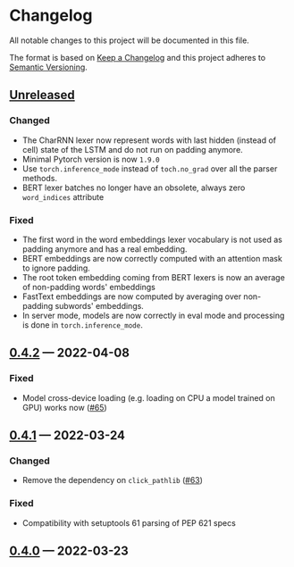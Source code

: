Changelog
=========

All notable changes to this project will be documented in this file.

The format is based on [Keep a Changelog](http://keepachangelog.com/) and this project adheres to
[Semantic Versioning](http://semver.org/).

## [Unreleased]

[Unreleased]: https://github.com/hopsparser/hopsparser/compare/v0.4.2...HEAD

### Changed

- The CharRNN lexer now represent words with last hidden (instead of cell) state of the LSTM and do
  not run on padding anymore.
- Minimal Pytorch version is now `1.9.0`
- Use `torch.inference_mode` instead of `toch.no_grad` over all the parser methods.
- BERT lexer batches no longer have an obsolete, always zero `word_indices` attribute

### Fixed

- The first word in the word embeddings lexer vocabulary is not used as padding anymore and has a
  real embedding.
- BERT embeddings are now correctly computed with an attention mask to ignore padding.
- The root token embedding coming from BERT lexers is now an average of non-padding words'
  embeddings
- FastText embeddings are now computed by averaging over non-padding subwords' embeddings.
- In server mode, models are now correctly in eval mode and processing is done
  in `torch.inference_mode`.

## [0.4.2] — 2022-04-08

[0.4.2]: https://github.com/hopsparser/hopsparser/compare/v0.4.1...v0.4.2

### Fixed

- Model cross-device loading (e.g. loading on CPU a model trained on GPU) works now ([#65](https://github.com/hopsparser/hopsparser/issues/65))

## [0.4.1] — 2022-03-24

[0.4.1]: https://github.com/hopsparser/hopsparser/compare/v0.4.0...v0.4.1

### Changed

- Remove the dependency on `click_pathlib` ([#63](https://github.com/hopsparser/hopsparser/pull/63))

### Fixed

- Compatibility with setuptools 61 parsing of PEP 621 specs

## [0.4.0] — 2022-03-23

[0.4.0]: https://github.com/hopsparser/hopsparser/compare/v0.3.2...v0.4.0

